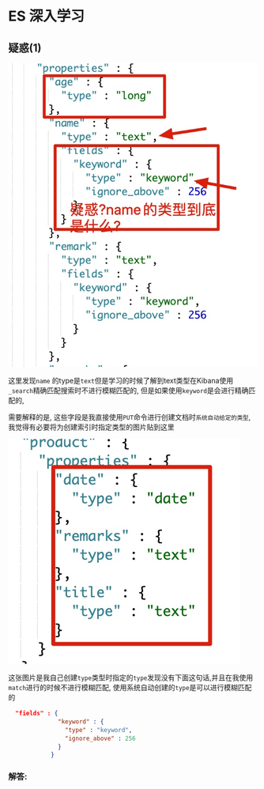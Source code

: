 # ES 深入学习

## 疑惑(1)

![image text](https://raw.githubusercontent.com/huxuekuo/note/master/images/es_doubt_1.jpg)

这里发现`name` 的type是`text`但是学习的时候了解到text类型在Kibana使用`_search`精确匹配搜索时不进行模糊匹配的, 但是如果使用`keyword`是会进行精确匹配的,

需要解释的是, 这些字段是我直接使用`PUT`命令进行创建文档时`系统自动给定的类型`, 我觉得有必要将为创建索引时指定类型的图片贴到这里

![image text](https://raw.githubusercontent.com/huxuekuo/note/master/images/es_doubt_1_1.jpg)

这张图片是我自己创建`type`类型时指定的`type`发现没有下面这句话,并且在我使用`match`进行的时候不进行模糊匹配, 使用系统自动创建的`type`是可以进行模糊匹配的

```json
  "fields" : {
              "keyword" : {
                "type" : "keyword",
                "ignore_above" : 256
              }
            }
```



### 解答:



